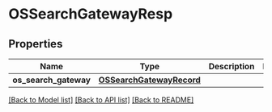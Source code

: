# OSSearchGatewayResp

## Properties
Name | Type | Description | Notes
------------ | ------------- | ------------- | -------------
**os_search_gateway** | [**OSSearchGatewayRecord**](OSSearchGatewayRecord.md) |  | 

[[Back to Model list]](../README.md#documentation-for-models) [[Back to API list]](../README.md#documentation-for-api-endpoints) [[Back to README]](../README.md)


